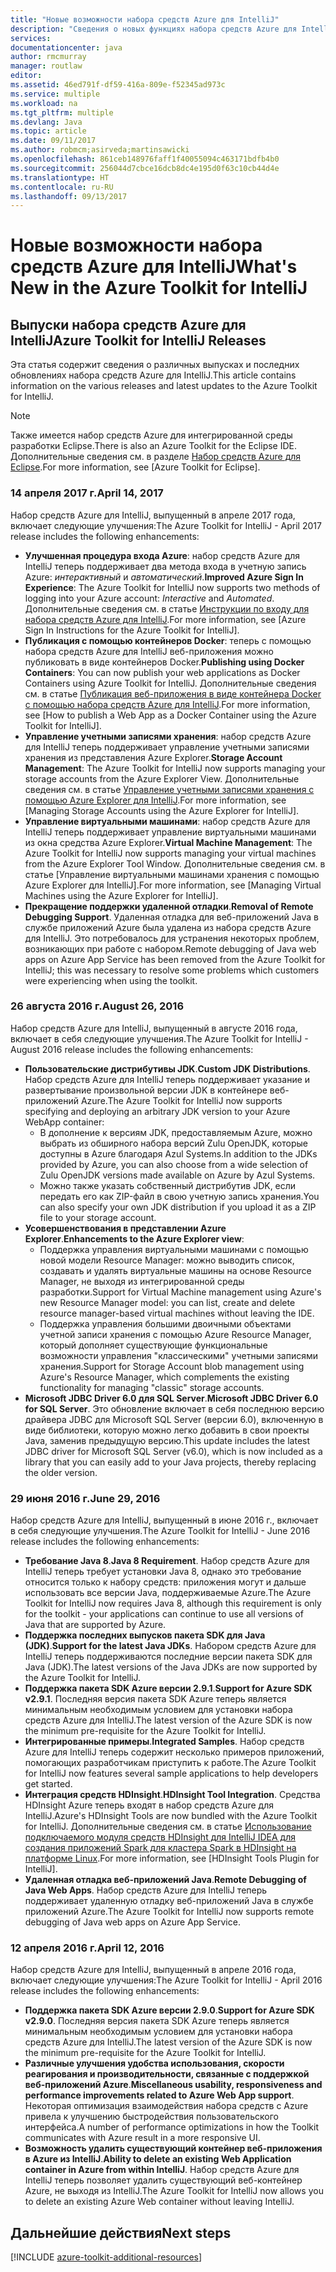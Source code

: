 ```yaml
---
title: "Новые возможности набора средств Azure для IntelliJ"
description: "Сведения о новых функциях набора средств Azure для IntelliJ."
services: 
documentationcenter: java
author: rmcmurray
manager: routlaw
editor: 
ms.assetid: 46ed791f-df59-416a-809e-f52345ad973c
ms.service: multiple
ms.workload: na
ms.tgt_pltfrm: multiple
ms.devlang: Java
ms.topic: article
ms.date: 09/11/2017
ms.author: robmcm;asirveda;martinsawicki
ms.openlocfilehash: 861ceb148976faff1f40055094c463171bdfb4b0
ms.sourcegitcommit: 256044d7cbce16dcb8dc4e195d0f63c10cb44d4e
ms.translationtype: HT
ms.contentlocale: ru-RU
ms.lasthandoff: 09/13/2017
---
```

# <a name="whats-new-in-the-azure-toolkit-for-intellij"></a><span data-ttu-id="bf90d-103">Новые возможности набора средств Azure для IntelliJ</span><span class="sxs-lookup"><span data-stu-id="bf90d-103">What's New in the Azure Toolkit for IntelliJ</span></span>

## <a name="azure-toolkit-for-intellij-releases"></a><span data-ttu-id="bf90d-104">Выпуски набора средств Azure для IntelliJ</span><span class="sxs-lookup"><span data-stu-id="bf90d-104">Azure Toolkit for IntelliJ Releases</span></span>
<span data-ttu-id="bf90d-105">Эта статья содержит сведения о различных выпусках и последних обновлениях набора средств Azure для IntelliJ.</span><span class="sxs-lookup"><span data-stu-id="bf90d-105">This article contains information on the various releases and latest updates to the Azure Toolkit for IntelliJ.</span></span>

> [!NOTE]
> <span data-ttu-id="bf90d-106">Также имеется набор средств Azure для интегрированной среды разработки Eclipse.</span><span class="sxs-lookup"><span data-stu-id="bf90d-106">There is also an Azure Toolkit for the Eclipse IDE.</span></span> <span data-ttu-id="bf90d-107">Дополнительные сведения см. в разделе [Набор средств Azure для Eclipse].</span><span class="sxs-lookup"><span data-stu-id="bf90d-107">For more information, see [Azure Toolkit for Eclipse].</span></span>
> 
> 

### <a name="april-14-2017"></a><span data-ttu-id="bf90d-108">14 апреля 2017 г.</span><span class="sxs-lookup"><span data-stu-id="bf90d-108">April 14, 2017</span></span>
<span data-ttu-id="bf90d-109">Набор средств Azure для IntelliJ, выпущенный в апреле 2017 года, включает следующие улучшения:</span><span class="sxs-lookup"><span data-stu-id="bf90d-109">The Azure Toolkit for IntelliJ - April 2017 release includes the following enhancements:</span></span>

* <span data-ttu-id="bf90d-110">**Улучшенная процедура входа Azure**: набор средств Azure для IntelliJ теперь поддерживает два метода входа в учетную запись Azure: *интерактивный* и *автоматический*.</span><span class="sxs-lookup"><span data-stu-id="bf90d-110">**Improved Azure Sign In Experience**: The Azure Toolkit for IntelliJ now supports two methods of logging into your Azure account: *Interactive* and *Automated*.</span></span> <span data-ttu-id="bf90d-111">Дополнительные сведения см. в статье [Инструкции по входу для набора средств Azure для IntelliJ].</span><span class="sxs-lookup"><span data-stu-id="bf90d-111">For more information, see [Azure Sign In Instructions for the Azure Toolkit for IntelliJ].</span></span>
* <span data-ttu-id="bf90d-112">**Публикация с помощью контейнеров Docker**: теперь с помощью набора средств Azure для IntelliJ веб-приложения можно публиковать в виде контейнеров Docker.</span><span class="sxs-lookup"><span data-stu-id="bf90d-112">**Publishing using Docker Containers**: You can now publish your web applications as Docker Containers using Azure Toolkit for IntelliJ.</span></span> <span data-ttu-id="bf90d-113">Дополнительные сведения см. в статье [Публикация веб-приложения в виде контейнера Docker с помощью набора средств Azure для IntelliJ].</span><span class="sxs-lookup"><span data-stu-id="bf90d-113">For more information, see [How to publish a Web App as a Docker Container using the Azure Toolkit for IntelliJ].</span></span>
* <span data-ttu-id="bf90d-114">**Управление учетными записями хранения**: набор средств Azure для IntelliJ теперь поддерживает управление учетными записями хранения из представления Azure Explorer.</span><span class="sxs-lookup"><span data-stu-id="bf90d-114">**Storage Account Management**: The Azure Toolkit for IntelliJ now supports managing your storage accounts from the Azure Explorer View.</span></span> <span data-ttu-id="bf90d-115">Дополнительные сведения см. в статье [Управление учетными записями хранения с помощью Azure Explorer для IntelliJ].</span><span class="sxs-lookup"><span data-stu-id="bf90d-115">For more information, see [Managing Storage Accounts using the Azure Explorer for IntelliJ].</span></span>
* <span data-ttu-id="bf90d-116">**Управление виртуальными машинами**: набор средств Azure для IntelliJ теперь поддерживает управление виртуальными машинами из окна средства Azure Explorer.</span><span class="sxs-lookup"><span data-stu-id="bf90d-116">**Virtual Machine Management**: The Azure Toolkit for IntelliJ now supports managing your virtual machines from the Azure Explorer Tool Window.</span></span> <span data-ttu-id="bf90d-117">Дополнительные сведения см. в статье [Управление виртуальными машинами хранения с помощью Azure Explorer для IntelliJ].</span><span class="sxs-lookup"><span data-stu-id="bf90d-117">For more information, see [Managing Virtual Machines using the Azure Explorer for IntelliJ].</span></span>
* <span data-ttu-id="bf90d-118">**Прекращение поддержки удаленной отладки**.</span><span class="sxs-lookup"><span data-stu-id="bf90d-118">**Removal of Remote Debugging Support**.</span></span> <span data-ttu-id="bf90d-119">Удаленная отладка для веб-приложений Java в службе приложений Azure была удалена из набора средств Azure для IntelliJ. Это потребовалось для устранения некоторых проблем, возникающих при работе с набором.</span><span class="sxs-lookup"><span data-stu-id="bf90d-119">Remote debugging of Java web apps on Azure App Service has been removed from the Azure Toolkit for IntelliJ; this was necessary to resolve some problems which customers were experiencing when using the toolkit.</span></span>

### <a name="august-26-2016"></a><span data-ttu-id="bf90d-120">26 августа 2016 г.</span><span class="sxs-lookup"><span data-stu-id="bf90d-120">August 26, 2016</span></span>
<span data-ttu-id="bf90d-121">Набор средств Azure для IntelliJ, выпущенный в августе 2016 года, включает в себя следующие улучшения.</span><span class="sxs-lookup"><span data-stu-id="bf90d-121">The Azure Toolkit for IntelliJ - August 2016 release includes the following enhancements:</span></span>

* <span data-ttu-id="bf90d-122">**Пользовательские дистрибутивы JDK**.</span><span class="sxs-lookup"><span data-stu-id="bf90d-122">**Custom JDK Distributions**.</span></span> <span data-ttu-id="bf90d-123">Набор средств Azure для IntelliJ теперь поддерживает указание и развертывание произвольной версии JDK в контейнере веб-приложений Azure.</span><span class="sxs-lookup"><span data-stu-id="bf90d-123">The Azure Toolkit for IntelliJ now supports specifying and deploying an arbitrary JDK version to your Azure WebApp container:</span></span>
  * <span data-ttu-id="bf90d-124">В дополнение к версиям JDK, предоставляемым Azure, можно выбрать из обширного набора версий Zulu OpenJDK, которые доступны в Azure благодаря Azul Systems.</span><span class="sxs-lookup"><span data-stu-id="bf90d-124">In addition to the JDKs provided by Azure, you can also choose from a wide selection of Zulu OpenJDK versions made available on Azure by Azul Systems.</span></span>
  * <span data-ttu-id="bf90d-125">Можно также указать собственный дистрибутив JDK, если передать его как ZIP-файл в свою учетную запись хранения.</span><span class="sxs-lookup"><span data-stu-id="bf90d-125">You can also specify your own JDK distribution if you upload it as a ZIP file to your storage account.</span></span>
* <span data-ttu-id="bf90d-126">**Усовершенствования в представлении Azure Explorer**.</span><span class="sxs-lookup"><span data-stu-id="bf90d-126">**Enhancements to the Azure Explorer view**:</span></span>
  * <span data-ttu-id="bf90d-127">Поддержка управления виртуальными машинами с помощью новой модели Resource Manager: можно выводить список, создавать и удалять виртуальные машины на основе Resource Manager, не выходя из интегрированной среды разработки.</span><span class="sxs-lookup"><span data-stu-id="bf90d-127">Support for Virtual Machine management using Azure's new Resource Manager model: you can list, create and delete resource manager-based virtual machines without leaving the IDE.</span></span>
  * <span data-ttu-id="bf90d-128">Поддержка управления большими двоичными объектами учетной записи хранения с помощью Azure Resource Manager, который дополняет существующие функциональные возможности управления "классическими" учетными записями хранения.</span><span class="sxs-lookup"><span data-stu-id="bf90d-128">Support for Storage Account blob management using Azure's Resource Manager, which complements the existing functionality for managing "classic" storage accounts.</span></span>
* <span data-ttu-id="bf90d-129">**Microsoft JDBC Driver 6.0 для SQL Server**.</span><span class="sxs-lookup"><span data-stu-id="bf90d-129">**Microsoft JDBC Driver 6.0 for SQL Server**.</span></span> <span data-ttu-id="bf90d-130">Это обновление включает в себя последнюю версию драйвера JDBC для Microsoft SQL Server (версии 6.0), включенную в виде библиотеки, которую можно легко добавить в свои проекты Java, заменив предыдущую версию.</span><span class="sxs-lookup"><span data-stu-id="bf90d-130">This update includes the latest JDBC driver for Microsoft SQL Server (v6.0), which is now included as a library that you can easily add to your Java projects, thereby replacing the older version.</span></span>

### <a name="june-29-2016"></a><span data-ttu-id="bf90d-131">29 июня 2016 г.</span><span class="sxs-lookup"><span data-stu-id="bf90d-131">June 29, 2016</span></span>
<span data-ttu-id="bf90d-132">Набор средств Azure для IntelliJ, выпущенный в июне 2016 г., включает в себя следующие улучшения.</span><span class="sxs-lookup"><span data-stu-id="bf90d-132">The Azure Toolkit for IntelliJ - June 2016 release includes the following enhancements:</span></span>

* <span data-ttu-id="bf90d-133">**Требование Java 8**.</span><span class="sxs-lookup"><span data-stu-id="bf90d-133">**Java 8 Requirement**.</span></span> <span data-ttu-id="bf90d-134">Набор средств Azure для IntelliJ теперь требует установки Java 8, однако это требование относится только к набору средств: приложения могут и дальше использовать все версии Java, поддерживаемые Azure.</span><span class="sxs-lookup"><span data-stu-id="bf90d-134">The Azure Toolkit for IntelliJ now requires Java 8, although this requirement is only for the toolkit - your applications can continue to use all versions of Java that are supported by Azure.</span></span>
* <span data-ttu-id="bf90d-135">**Поддержка последних выпусков пакета SDK для Java (JDK)**.</span><span class="sxs-lookup"><span data-stu-id="bf90d-135">**Support for the latest Java JDKs**.</span></span> <span data-ttu-id="bf90d-136">Набором средств Azure для IntelliJ теперь поддерживаются последние версии пакета SDK для Java (JDK).</span><span class="sxs-lookup"><span data-stu-id="bf90d-136">The latest versions of the Java JDKs are now supported by the Azure Toolkit for IntelliJ.</span></span>
* <span data-ttu-id="bf90d-137">**Поддержка пакета SDK Azure версии 2.9.1**.</span><span class="sxs-lookup"><span data-stu-id="bf90d-137">**Support for Azure SDK v2.9.1**.</span></span> <span data-ttu-id="bf90d-138">Последняя версия пакета SDK Azure теперь является минимальным необходимым условием для установки набора средств Azure для IntelliJ.</span><span class="sxs-lookup"><span data-stu-id="bf90d-138">The latest version of the Azure SDK is now the minimum pre-requisite for the Azure Toolkit for IntelliJ.</span></span>
* <span data-ttu-id="bf90d-139">**Интегрированные примеры**.</span><span class="sxs-lookup"><span data-stu-id="bf90d-139">**Integrated Samples**.</span></span> <span data-ttu-id="bf90d-140">Набор средств Azure для IntelliJ теперь содержит несколько примеров приложений, помогающих разработчикам приступить к работе.</span><span class="sxs-lookup"><span data-stu-id="bf90d-140">The Azure Toolkit for IntelliJ now features several sample applications to help developers get started.</span></span>
* <span data-ttu-id="bf90d-141">**Интеграция средств HDInsight**.</span><span class="sxs-lookup"><span data-stu-id="bf90d-141">**HDInsight Tool Integration**.</span></span> <span data-ttu-id="bf90d-142">Средства HDInsight Azure теперь входят в набор средств Azure для IntelliJ.</span><span class="sxs-lookup"><span data-stu-id="bf90d-142">Azure's HDInsight Tools are now bundled with the Azure Toolkit for IntelliJ.</span></span> <span data-ttu-id="bf90d-143">Дополнительные сведения см. в статье [Использование подключаемого модуля средств HDInsight для IntelliJ IDEA для создания приложений Spark для кластера Spark в HDInsight на платформе Linux].</span><span class="sxs-lookup"><span data-stu-id="bf90d-143">For more information, see [HDInsight Tools Plugin for IntelliJ].</span></span>
* <span data-ttu-id="bf90d-144">**Удаленная отладка веб-приложений Java**.</span><span class="sxs-lookup"><span data-stu-id="bf90d-144">**Remote Debugging of Java Web Apps**.</span></span> <span data-ttu-id="bf90d-145">Набор средств Azure для IntelliJ теперь поддерживает удаленную отладку веб-приложений Java в службе приложений Azure.</span><span class="sxs-lookup"><span data-stu-id="bf90d-145">The Azure Toolkit for IntelliJ now supports remote debugging of Java web apps on Azure App Service.</span></span>

### <a name="april-12-2016"></a><span data-ttu-id="bf90d-146">12 апреля 2016 г.</span><span class="sxs-lookup"><span data-stu-id="bf90d-146">April 12, 2016</span></span>
<span data-ttu-id="bf90d-147">Набор средств Azure для IntelliJ, выпущенный в апреле 2016 года, включает следующие улучшения:</span><span class="sxs-lookup"><span data-stu-id="bf90d-147">The Azure Toolkit for IntelliJ - April 2016 release includes the following enhancements:</span></span>

* <span data-ttu-id="bf90d-148">**Поддержка пакета SDK Azure версии 2.9.0**.</span><span class="sxs-lookup"><span data-stu-id="bf90d-148">**Support for Azure SDK v2.9.0**.</span></span> <span data-ttu-id="bf90d-149">Последняя версия пакета SDK Azure теперь является минимальным необходимым условием для установки набора средств Azure для IntelliJ.</span><span class="sxs-lookup"><span data-stu-id="bf90d-149">The latest version of the Azure SDK is now the minimum pre-requisite for the Azure Toolkit for IntelliJ.</span></span>
* <span data-ttu-id="bf90d-150">**Различные улучшения удобства использования, скорости реагирования и производительности, связанные с поддержкой веб-приложений Azure**.</span><span class="sxs-lookup"><span data-stu-id="bf90d-150">**Miscellaneous usability, responsiveness and performance improvements related to Azure Web App support**.</span></span> <span data-ttu-id="bf90d-151">Некоторая оптимизация взаимодействия набора средств с Azure привела к улучшению быстродействия пользовательского интерфейса.</span><span class="sxs-lookup"><span data-stu-id="bf90d-151">A number of performance optimizations in how the Toolkit communicates with Azure result in a more responsive UI.</span></span>
* <span data-ttu-id="bf90d-152">**Возможность удалить существующий контейнер веб-приложения в Azure из IntelliJ**.</span><span class="sxs-lookup"><span data-stu-id="bf90d-152">**Ability to delete an existing Web Application container in Azure from within IntelliJ**.</span></span> <span data-ttu-id="bf90d-153">Набор средств Azure для IntelliJ теперь позволяет удалить существующий веб-контейнер Azure, не выходя из IntelliJ.</span><span class="sxs-lookup"><span data-stu-id="bf90d-153">The Azure Toolkit for IntelliJ now allows you to delete an existing Azure Web container without leaving IntelliJ.</span></span>

## <a name="next-steps"></a><span data-ttu-id="bf90d-154">Дальнейшие действия</span><span class="sxs-lookup"><span data-stu-id="bf90d-154">Next steps</span></span>

[!INCLUDE [azure-toolkit-additional-resources](../includes/azure-toolkit-additional-resources.md)]

<!-- URL List -->

[Набор средств Azure для Eclipse]: ../eclipse/azure-toolkit-for-eclipse.md

[Инструкции по входу для набора средств Azure для IntelliJ]: ./azure-toolkit-for-intellij-sign-in-instructions.md
[Публикация веб-приложения в виде контейнера Docker с помощью набора средств Azure для IntelliJ]: ./azure-toolkit-for-intellij-publish-as-docker-container.md
[Управление учетными записями хранения с помощью Azure Explorer для IntelliJ]: ./azure-toolkit-for-intellij-managing-storage-accounts-using-azure-explorer.md
[Управление виртуальными машинами с помощью Azure Explorer для IntelliJ]: ./azure-toolkit-for-intellij-managing-virtual-machines-using-azure-explorer.md

[Azure Java Developer Center]: https://docs.microsoft.com/java/azure

[Использование подключаемого модуля средств HDInsight для IntelliJ IDEA для создания приложений Spark для кластера Spark в HDInsight на платформе Linux]: /azure/hdinsight/hdinsight-apache-spark-intellij-tool-plugin

